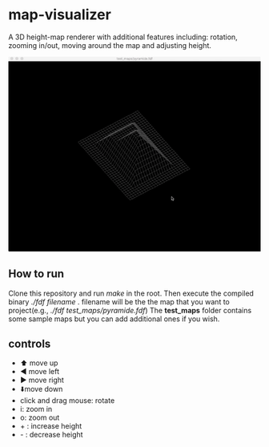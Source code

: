 # map-visualizer #

A 3D height-map renderer with additional features including: rotation, zooming in/out, moving around the map and adjusting height.

![fdf-demo](ressources/fdf_demo.gif)

## How to run ##

Clone this repository and run *make* in the root. Then execute the compiled binary *./fdf filename* . filename will be the the map that you want to project(e.g., *./fdf test_maps/pyramide.fdf*)
The **test_maps** folder contains some sample maps but you can add additional ones if you wish.

## controls ##
- :arrow_up: move up
- :arrow_backward: move left
- :arrow_forward: move right
- :arrow_down:move down
- click and drag mouse: rotate
- i: zoom in
- o: zoom out
- \+ : increase height
- \- : decrease height
